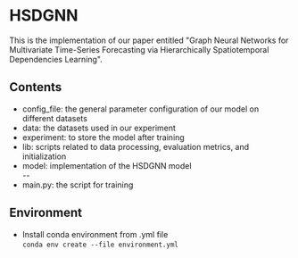 # HSDGNN
This is the implementation of our paper entitled "Graph Neural Networks for Multivariate Time-Series Forecasting via Hierarchically Spatiotemporal Dependencies Learning".
## Contents
* config_file: the general parameter configuration of our model on different datasets <br> 
* data: the datasets used in our experiment <br>
* experiment: to store the model after training <br>
* lib: scripts related to data processing, evaluation metrics, and initialization <br>
* model: implementation of the HSDGNN model <br>
--
* main.py: the script for training <br>
## Environment
* Install conda environment from .yml file  
`conda env create --file environment.yml`

